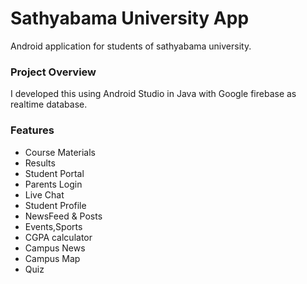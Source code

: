 # Sathyabama University App
Android application for students of sathyabama university.

### Project Overview
I developed this using Android Studio in Java with Google firebase as realtime database.

### Features
* Course Materials
* Results
* Student Portal
* Parents Login
* Live Chat
* Student Profile
* NewsFeed & Posts
* Events,Sports
* CGPA calculator
* Campus News
* Campus Map
* Quiz

